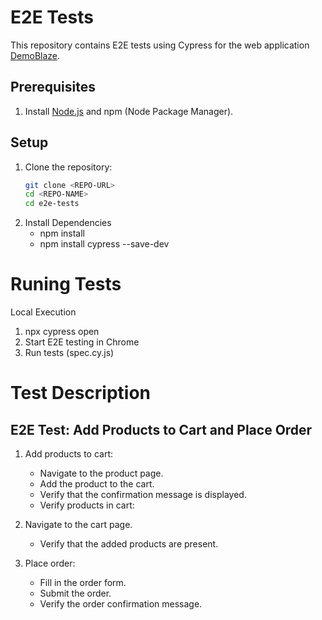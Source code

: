 # E2E Tests

This repository contains E2E tests using Cypress for the web application [DemoBlaze](https://www.demoblaze.com).

## Prerequisites

1. Install [Node.js](https://nodejs.org/) and npm (Node Package Manager).

## Setup

1. Clone the repository:
   ```bash
   git clone <REPO-URL>
   cd <REPO-NAME>
   cd e2e-tests

2. Install Dependencies
   * npm install
   * npm install cypress --save-dev

# Runing Tests

Local Execution

1. npx cypress open
2. Start E2E testing in Chrome
3. Run tests (spec.cy.js)

# Test Description
## E2E Test: Add Products to Cart and Place Order
1. Add products to cart:
   * Navigate to the product page.
   * Add the product to the cart.
   * Verify that the confirmation message is displayed.
   * Verify products in cart:

2. Navigate to the cart page.
   * Verify that the added products are present.

3. Place order:
   * Fill in the order form.
   * Submit the order.
   * Verify the order confirmation message.
